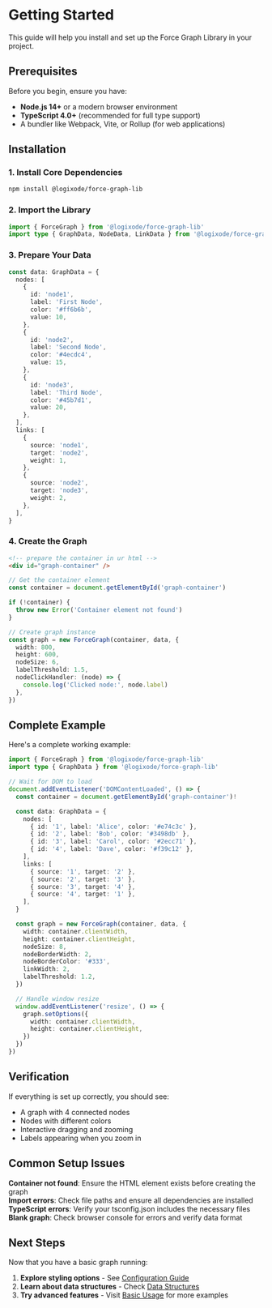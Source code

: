 # Getting Started

This guide will help you install and set up the Force Graph Library in your project.

## Prerequisites

Before you begin, ensure you have:

- **Node.js 14+** or a modern browser environment
- **TypeScript 4.0+** (recommended for full type support)
- A bundler like Webpack, Vite, or Rollup (for web applications)

## Installation

### 1. Install Core Dependencies

```sh
npm install @logixode/force-graph-lib
```

### 2. Import the Library

```typescript
import { ForceGraph } from '@logixode/force-graph-lib'
import type { GraphData, NodeData, LinkData } from '@logixode/force-graph-lib'
```

### 3. Prepare Your Data

```typescript
const data: GraphData = {
  nodes: [
    {
      id: 'node1',
      label: 'First Node',
      color: '#ff6b6b',
      value: 10,
    },
    {
      id: 'node2',
      label: 'Second Node',
      color: '#4ecdc4',
      value: 15,
    },
    {
      id: 'node3',
      label: 'Third Node',
      color: '#45b7d1',
      value: 20,
    },
  ],
  links: [
    {
      source: 'node1',
      target: 'node2',
      weight: 1,
    },
    {
      source: 'node2',
      target: 'node3',
      weight: 2,
    },
  ],
}
```

### 4. Create the Graph

```html
<!-- prepare the container in ur html -->
<div id="graph-container" />
```

```typescript
// Get the container element
const container = document.getElementById('graph-container')

if (!container) {
  throw new Error('Container element not found')
}

// Create graph instance
const graph = new ForceGraph(container, data, {
  width: 800,
  height: 600,
  nodeSize: 6,
  labelThreshold: 1.5,
  nodeClickHandler: (node) => {
    console.log('Clicked node:', node.label)
  },
})
```

## Complete Example

Here's a complete working example:

```typescript
import { ForceGraph } from '@logixode/force-graph-lib'
import type { GraphData } from '@logixode/force-graph-lib'

// Wait for DOM to load
document.addEventListener('DOMContentLoaded', () => {
  const container = document.getElementById('graph-container')!

  const data: GraphData = {
    nodes: [
      { id: '1', label: 'Alice', color: '#e74c3c' },
      { id: '2', label: 'Bob', color: '#3498db' },
      { id: '3', label: 'Carol', color: '#2ecc71' },
      { id: '4', label: 'Dave', color: '#f39c12' },
    ],
    links: [
      { source: '1', target: '2' },
      { source: '2', target: '3' },
      { source: '3', target: '4' },
      { source: '4', target: '1' },
    ],
  }

  const graph = new ForceGraph(container, data, {
    width: container.clientWidth,
    height: container.clientHeight,
    nodeSize: 8,
    nodeBorderWidth: 2,
    nodeBorderColor: '#333',
    linkWidth: 2,
    labelThreshold: 1.2,
  })

  // Handle window resize
  window.addEventListener('resize', () => {
    graph.setOptions({
      width: container.clientWidth,
      height: container.clientHeight,
    })
  })
})
```

## Verification

If everything is set up correctly, you should see:

- A graph with 4 connected nodes
- Nodes with different colors
- Interactive dragging and zooming
- Labels appearing when you zoom in

## Common Setup Issues

**Container not found**: Ensure the HTML element exists before creating the graph \
**Import errors**: Check file paths and ensure all dependencies are installed \
**TypeScript errors**: Verify your tsconfig.json includes the necessary files \
**Blank graph**: Check browser console for errors and verify data format

## Next Steps

Now that you have a basic graph running:

1. **Explore styling options** - See [Configuration Guide](./configuration.md)
2. **Learn about data structures** - Check [Data Structures](./data-structures.md)
3. **Try advanced features** - Visit [Basic Usage](./basic-usage.md) for more examples
